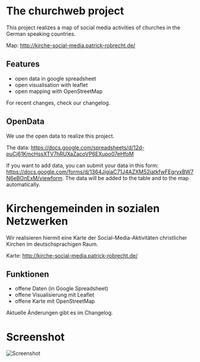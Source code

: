 ﻿# The churchweb project
This project realizes a map of social media activities of churches in the German speaking countries.

Map: http://kirche-social-media.patrick-robrecht.de/

## Features
* open data in google spreadsheet
* open visualisation with leaflet
* open mapping with OpenStreetMap

For recent changes, check our changelog.

## OpenData 
We use the open data to realize this project.

The data: https://docs.google.com/spreadsheets/d/12d-puCj61KmcHssXTV7hRUXaZacoVP6EXupo07eHfoM

If you want to add data, you can submit your data in this form: https://docs.google.com/forms/d/1364JigiaC71J4AZXM52jatkfwFEgryxBW7N6eBOnExM/viewform. The data will be added to the table and to the map automatically.

# Kirchengemeinden in sozialen Netzwerken
Wir realisieren hiermit eine Karte der Social-Media-Aktivitäten christlicher Kirchen im deutschsprachigen Raum.

Karte: http://kirche-social-media.patrick-robrecht.de/

## Funktionen
* offene Daten (in Google Spreadsheet)
* offene Visualisierung mit Leaflet
* offene Karte mit OpenStreetMap

Aktuelle Änderungen gibt es im Changelog.

Screenshot
=====================
![Screenshot](http://i.imgur.com/yOrHkhA.png)
